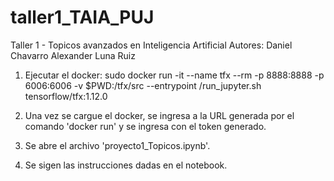# taller1_TAIA_PUJ
Taller 1 - Topicos avanzados en Inteligencia Artificial
Autores: Daniel Chavarro
         Alexander Luna Ruiz


1. Ejecutar el docker:
sudo docker run -it --name tfx --rm -p 8888:8888 -p 6006:6006 -v $PWD:/tfx/src --entrypoint /run_jupyter.sh  tensorflow/tfx:1.12.0

2. Una vez se cargue el docker, se ingresa a la URL generada por el comando 'docker run' y se ingresa con el token generado.

3. Se abre el archivo 'proyecto1_Topicos.ipynb'.

4. Se sigen las instrucciones dadas en el notebook.
